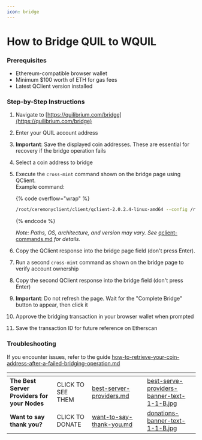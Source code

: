 ```yaml
---
icon: bridge
---
```


# How to Bridge QUIL to WQUIL

### Prerequisites

* Ethereum-compatible browser wallet
* Minimum $100 worth of ETH for gas fees
* Latest QClient version installed

### Step-by-Step Instructions

1. Navigate to [https://quilibrium.com/bridge](https://quilibrium.com/bridge)
2. Enter your QUIL account address
3. **Important**: Save the displayed coin addresses. These are essential for recovery if the bridge operation fails
4. Select a coin address to bridge
5.  Execute the `cross-mint` command shown on the bridge page using QClient. \
    Example command:

    {% code overflow="wrap" %}
    ```sh
    /root/ceremonyclient/client/qclient-2.0.2.4-linux-amd64 --config /root/ceremonyclient/node/.config cross-mint 0x7472sb2b2gs2gdhe3yge3ydw8d9ec1f9024f9829526bd5shy373egshbb80e40760e7d3e81c394d973781acswywg62s064bdb5adhu3hdh7gda9f9730d69fsgwtw53dud789d6ee2
    ```
    {% endcode %}

    _Note: Paths, OS, architecture, and version may vary. See_ [qclient-commands.md](qclient-commands.md "mention") _for details._
6. Copy the QClient response into the bridge page field (don't press Enter).
7. Run a second `cross-mint` command as shown on the bridge page to verify account ownership
8. Copy the second QClient response into the bridge field (don't press Enter)
9. **Important**: Do not refresh the page. Wait for the "Complete Bridge" button to appear, then click it
10. Approve the bridging transaction in your browser wallet when prompted
11. Save the transaction ID for future reference on Etherscan

### Troubleshooting

If you encounter issues, refer to the guide [how-to-retrieve-your-coin-address-after-a-failed-bridging-operation.md](how-to-retrieve-your-coin-address-after-a-failed-bridging-operation.md "mention")



<table data-card-size="large" data-column-title-hidden data-view="cards" data-full-width="false"><thead><tr><th></th><th></th><th data-hidden data-card-target data-type="content-ref"></th><th data-hidden></th><th data-hidden data-card-cover data-type="files"></th></tr></thead><tbody><tr><td><strong>The Best Server Providers for your Nodes</strong></td><td>CLICK TO SEE THEM</td><td><a href="../../best-server-providers.md">best-server-providers.md</a></td><td></td><td><a href="../../.gitbook/assets/best-serve-providers-banner-text-1-1-B.jpg">best-serve-providers-banner-text-1-1-B.jpg</a></td></tr><tr><td><strong>Want to say thank you?</strong></td><td>CLICK TO DONATE</td><td><a href="../../want-to-say-thank-you.md">want-to-say-thank-you.md</a></td><td></td><td><a href="../../.gitbook/assets/donations-banner-text-1-1-B.jpg">donations-banner-text-1-1-B.jpg</a></td></tr></tbody></table>
